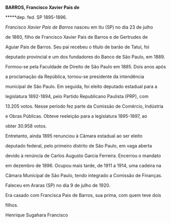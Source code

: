 **BARROS, Francisco Xavier Pais de**



**\***dep. fed. SP 1895-1896.



*Francisco Xavier Pais de Barros* nasceu em Itu (SP) no dia 23 de julho

de 1860, filho de Francisco Xavier Pais de Barros e de Gertrudes de

Aguiar Pais de Barros. Seu pai recebeu o título de barão de Tatuí, foi

deputado provincial e um dos fundadores do Banco de São Paulo, em 1889.



Formou-se pela Faculdade de Direito de São Paulo em 1885. Dois anos após

a proclamação da República, tornou-se presidente da intendência

municipal de São Paulo. Em seguida, foi eleito deputado estadual para a

legislatura 1892-1894, pelo Partido Republicano Paulista (PRP), com

13.205 votos. Nesse período fez parte da Comissão de Comércio, Indústria

e Obras Públicas. Obteve reeleição para a legislatura 1895-1897, ao

obter 30.958 votos.



Entretanto, ainda 1895 renunciou à Câmara estadual ao ser eleito

deputado federal, pelo primeiro distrito de São Paulo, em vaga aberta

devido à renúncia de Carlos Augusto Garcia Ferreira. Encerrou o mandato

em dezembro de 1896. Ocupou mais tarde, de 1911 a 1914, uma cadeira na

Câmara Municipal de São Paulo, tendo integrado a Comissão de Finanças.



Faleceu em Araras (SP) no dia 9 de julho de 1920.



Era casado com Francisca Pais de Barros, sua prima, com quem teve dois

filhos.



Henrique Sugahara Francisco




